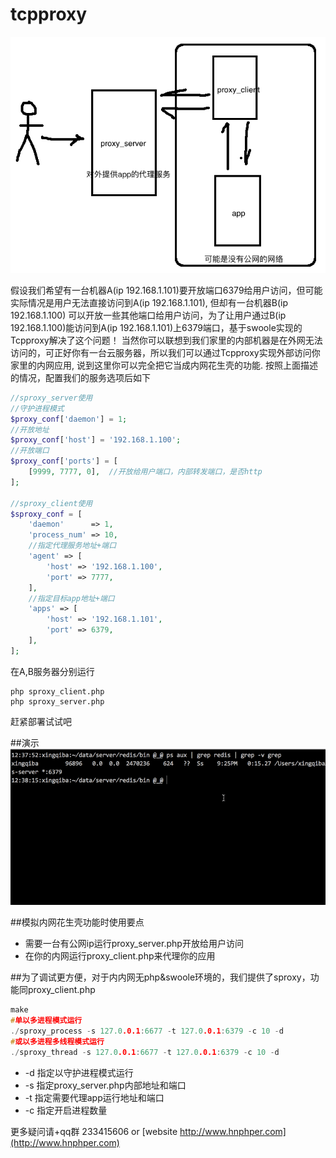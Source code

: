 # tcpproxy

![](./src/summary.png)

假设我们希望有一台机器A(ip 192.168.1.101)要开放端口6379给用户访问，但可能实际情况是用户无法直接访问到A(ip 192.168.1.101), 但却有一台机器B(ip 192.168.1.100) 可以开放一些其他端口给用户访问，为了让用户通过B(ip 192.168.1.100)能访问到A(ip 192.168.1.101)上6379端口，基于swoole实现的Tcpproxy解决了这个问题！ 当然你可以联想到我们家里的内部机器是在外网无法访问的，可正好你有一台云服务器，所以我们可以通过Tcpproxy实现外部访问你家里的内网应用, 说到这里你可以完全把它当成内网花生壳的功能. 按照上面描述的情况，配置我们的服务选项后如下

```php
//sproxy_server使用
//守护进程模式
$proxy_conf['daemon'] = 1;
//开放地址
$proxy_conf['host'] = '192.168.1.100';
//开放端口
$proxy_conf['ports'] = [
	[9999, 7777, 0],  //开放给用户端口，内部转发端口，是否http
];

//sproxy_client使用
$sproxy_conf = [
	'daemon'      => 1,
	'process_num' => 10,
	//指定代理服务地址+端口
	'agent' => [
		'host' => '192.168.1.100',
		'port' => 7777,
	],
	//指定目标app地址+端口
	'apps' => [
		'host' => '192.168.1.101',
		'port' => 6379,
	],
];
```

在A,B服务器分别运行
```
php sproxy_client.php
php sproxy_server.php
```

赶紧部署试试吧

##演示 
![](./src/tcpproxy.gif)


##模拟内网花生壳功能时使用要点
* 需要一台有公网ip运行proxy_server.php开放给用户访问
* 在你的内网运行proxy_client.php来代理你的应用

##为了调试更方便，对于内内网无php&swoole环境的，我们提供了sproxy，功能同proxy_client.php
```c
make
#单以多进程模式运行
./sproxy_process -s 127.0.0.1:6677 -t 127.0.0.1:6379 -c 10 -d
#或以多进程多线程模式运行
./sproxy_thread -s 127.0.0.1:6677 -t 127.0.0.1:6379 -c 10 -d
```
* -d 指定以守护进程模式运行
* -s 指定proxy_server.php内部地址和端口
* -t 指定需要代理app运行地址和端口
* -c 指定开启进程数量

更多疑问请+qq群 233415606 or [website http://www.hnphper.com](http://www.hnphper.com)
